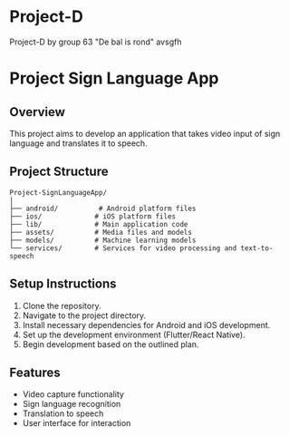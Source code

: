 # Project-D
Project-D by group 63 "De bal is rond"
avsgfh

# Project Sign Language App

## Overview
This project aims to develop an application that takes video input of sign language and translates it to speech.

## Project Structure
```
Project-SignLanguageApp/
│
├── android/          # Android platform files
├── ios/             # iOS platform files
├── lib/             # Main application code
├── assets/          # Media files and models
├── models/          # Machine learning models
└── services/        # Services for video processing and text-to-speech
```

## Setup Instructions
1. Clone the repository.
2. Navigate to the project directory.
3. Install necessary dependencies for Android and iOS development.
4. Set up the development environment (Flutter/React Native).
5. Begin development based on the outlined plan.

## Features
- Video capture functionality
- Sign language recognition
- Translation to speech
- User interface for interaction
